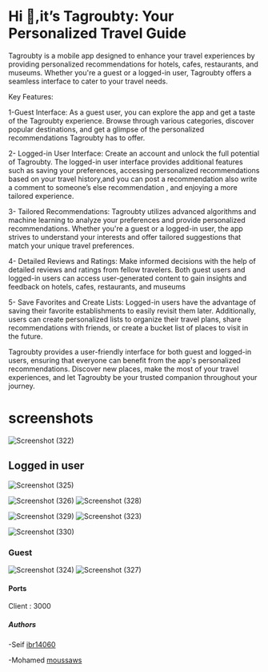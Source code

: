 <h1 align="left">Hi 👋,it’s Tagroubty: Your Personalized Travel Guide</h1>
<p>
  Tagroubty is a mobile app designed to enhance your travel experiences by providing personalized recommendations for hotels, cafes, restaurants, and museums. Whether you're a guest or a logged-in user, Tagroubty offers a seamless interface to cater to your travel needs.

Key Features:
<p> 1-Guest Interface: As a guest user, you can explore the app and get a taste of the Tagroubty experience. Browse through various categories, discover popular destinations, and get a glimpse of the personalized recommendations Tagroubty has to offer.</p>
 <p> 2- Logged-in User Interface: Create an account and unlock the full potential of Tagroubty. The logged-in user interface provides additional features such as saving your preferences, accessing personalized recommendations based on your travel history,and you can post a recommendation also write a comment to someone’s else recommendation , and enjoying a more tailored experience.</p>
<p>
  3- Tailored Recommendations: Tagroubty utilizes advanced algorithms and machine learning to analyze your preferences and provide personalized recommendations. Whether you're a guest or a logged-in user, the app strives to understand your interests and offer tailored suggestions that match your unique travel preferences.
</p>
<p>
  4- Detailed Reviews and Ratings: Make informed decisions with the help of detailed reviews and ratings from fellow travelers. Both guest users and logged-in users can access user-generated content to gain insights and feedback on hotels, cafes, restaurants, and museums
</p>
<p>
  5- Save Favorites and Create Lists: Logged-in users have the advantage of saving their favorite establishments to easily revisit them later. Additionally, users can create personalized lists to organize their travel plans, share recommendations with friends, or create a bucket list of places to visit in the future.
</p>

Tagroubty provides a user-friendly interface for both guest and logged-in users, ensuring that everyone can benefit from the app's personalized recommendations. Discover new places, make the most of your travel experiences, and let Tagroubty be your trusted companion throughout your journey.
</p>
<h1>screenshots</h1>

![Screenshot (322)](https://github.com/ibr14060/tagroubty-App/assets/104881960/8d0729f7-ea6a-48f9-b5d2-682a6f9f386a)

<h2>Logged in user </h2>

![Screenshot (325)](https://github.com/ibr14060/tagroubty-App/assets/104881960/b2a80092-d722-474e-8c82-151f862e4f49)

![Screenshot (326)](https://github.com/ibr14060/tagroubty-App/assets/104881960/f594072c-535c-4802-a243-f032a36200bb)
![Screenshot (328)](https://github.com/ibr14060/tagroubty-App/assets/104881960/cd55b2be-3080-436b-80da-9f57ded24589)

![Screenshot (329)](https://github.com/ibr14060/tagroubty-App/assets/104881960/1a29dd70-1b0c-4fc7-a416-cefa3f710413)
![Screenshot (323)](https://github.com/ibr14060/tagroubty-App/assets/104881960/8d694c11-18e4-4c5a-8a49-064be7d2d287)

![Screenshot (330)](https://github.com/ibr14060/tagroubty-App/assets/104881960/bdee8d88-f92e-44b0-be59-fd9567814ef1)

<h3>Guest </h3>

![Screenshot (324)](https://github.com/ibr14060/tagroubty-App/assets/104881960/191e7ede-6455-49ff-8d67-7d98e27e6868)
![Screenshot (327)](https://github.com/ibr14060/tagroubty-App/assets/104881960/663949a1-14e5-4c25-8fdb-e2662d71b548)

<h4>Ports</h4>
<p> Client : 3000</p>
<h5>Authors</h5>
-Seif <a href="https://github.com/ibr14060">ibr14060</a> 

-Mohamed <a href="https://github.com/moussaws">moussaws</a> 




